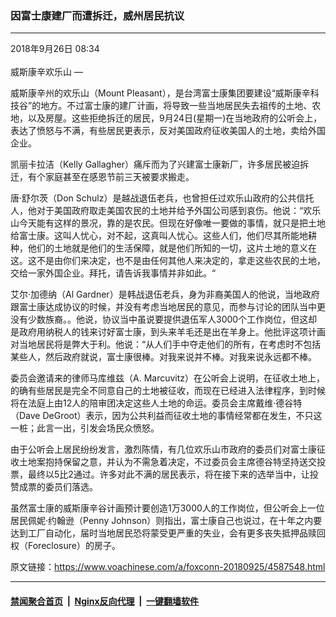 ### 因富士康建厂而遭拆迁，威州居民抗议 
------------------------

<div class="published">
 <span class="date" title="中国时间">
  <time datetime="2018-09-26T08:34:39+08:00">
   2018年9月26日 08:34
  </time>
 </span>
</div>
<br/>
<div class="wsw">
 <span class="dateline">
  威斯康辛欢乐山 —
 </span>
 <p>
  威斯康辛州的欢乐山（Mount Pleasant），是台湾富士康集团要建设“威斯康辛科技谷”的地方。不过富士康的建厂计画，将导致一些当地居民失去祖传的土地、农地，以及房屋。这些拒绝拆迁的居民，9月24日(星期一)在当地政府的公听会上，表达了愤怒与不满，有些居民更表示，反对美国政府征收美国人的土地，卖给外国企业。
 </p>
 <p>
  凯丽卡拉洁（Kelly Gallagher）痛斥而为了兴建富士康新厂，许多居民被迫拆迁，有个家庭甚至在感恩节前三天被要求搬走。
 </p>
 <p>
  唐·舒尔茨（Don Schulz）是越战退伍老兵，也曾担任过欢乐山政府的公共信托人，他对于美国政府取走美国农民的土地并给予外国公司感到哀伤。他说：“欢乐山今天能有这样的景况，靠的是农民。但现在好像唯一要做的事情，就只是把土地给富士康。这叫人忧心，对不起，这真叫人忧心。这些人们，他们尽其所能地耕种，他们的土地就是他们的生活保障，就是他们所知的一切，这片土地的意义在这。这不是由你们来决定，也不是由任何其他人来决定的，拿走这些农民的土地，交给一家外国企业。拜托，请告诉我事情并非如此。“
 </p>
 <p>
  艾尔·加德纳（Al Gardner）是韩战退伍老兵，身为非裔美国人的他说，当地政府跟富士康达成协议的时候，并没有考虑当地居民的意见，而参与讨论的团队当中更没有少数族裔。。他说，协议当中虽说要提供退伍军人3000个工作岗位，但这却是政府用纳税人的钱来讨好富士康，到头来羊毛还是出在羊身上。他批评这项计画对当地居民将是弊大于利。他说：“从人们手中夺走他们的所有，在考虑时不包括某些人，然后政府就说，富士康很棒。对我来说并不棒。对我来说永远都不棒。
 </p>
 <p>
  委员会邀请来的律师马库维兹（A. Marcuvitz）在公听会上说明，在征收土地上，的确有些居民是完全不同意自己的土地被征收，而现在已经进入法律程序，到时候将在法庭上由12人的陪审团决定这些人土地的命运。委员会主席戴维·德谷特（Dave DeGroot）表示，因为公共利益而征收土地的事情经常都在发生，不只这一桩；此言一出，引发会场民众愤怒。
 </p>
 <p>
  由于公听会上居民纷纷发言，激烈陈情，有几位欢乐山市政府的委员们对富士康征收土地案抱持保留之意，并认为不需急着决定，不过委员会主席德谷特坚持送交投票，最终以5比2通过。许多对此不满的居民表示，将在接下来的选举当中，让投赞成票的委员们落选。
 </p>
 <p>
  虽然富士康的威斯康辛谷计画预计要创造1万3000人的工作岗位，但公听会上一位居民佩妮·约翰逊（Penny Johnson）则指出，富士康自己也说过，在十年之内要达到工厂自动化，届时当地居民恐将蒙受更严重的失业，会有更多丧失抵押品赎回权（Foreclosure）的房子。
 </p>
</div>

原文链接：https://www.voachinese.com/a/foxconn-20180925/4587548.html


------------------------
#### [禁闻聚合首页](https://github.com/gfw-breaker/banned-news/blob/master/README.md) &nbsp;|&nbsp; [Nginx反向代理](https://github.com/gfw-breaker/open-proxy/blob/master/README.md) &nbsp;|&nbsp;  [一键翻墙软件](https://github.com/gfw-breaker/nogfw/blob/master/README.md)
